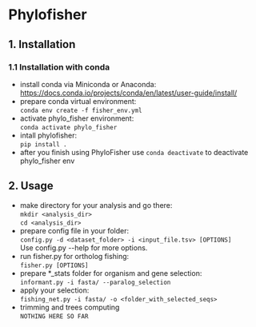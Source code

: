 # Phylofisher
        
## 1. Installation
### 1.1 Installation with conda

- install conda via Miniconda or Anaconda:<br/>
https://docs.conda.io/projects/conda/en/latest/user-guide/install/
- prepare conda virtual environment:<br/>
 `conda env create -f fisher_env.yml`
- activate phylo_fisher environment:<br/>
`conda activate phylo_fisher`
- intall phylofisher:<br/>
`pip install .`
- after you finish using PhyloFisher use `conda deactivate` to deactivate phylo_fisher env

## 2. Usage

- make directory for your analysis and go there:<br/>
`mkdir <analysis_dir>`<br/>
`cd <analysis_dir>`<br/>
- prepare config file in your folder:<br/>
`config.py -d <dataset_folder> -i <input_file.tsv> [OPTIONS]`<br/>
Use config.py --help for more options.<br/>
- run fisher.py for ortholog fishing:<br/>
`fisher.py [OPTIONS]`<br/>
- prepare *_stats folder for organism and gene selection:<br/>
`informant.py -i fasta/ --paralog_selection`<br/>
- apply your selection:<br/>
`fishing_net.py -i fasta/ -o <folder_with_selected_seqs>`<br/>
- trimming and trees computing<br/>
`NOTHING HERE SO FAR`
